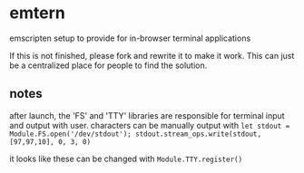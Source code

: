 # emtern
emscripten setup to provide for in-browser terminal applications

If this is not finished, please fork and rewrite it to make it work.  This can just be a centralized place for people to find the solution.


## notes
after launch, the 'FS' and 'TTY' libraries are responsible for terminal input and output with user.
characters can be manually output with `let stdout = Module.FS.open('/dev/stdout'); stdout.stream_ops.write(stdout, [97,97,10], 0, 3, 0)`

it looks like these can be changed with `Module.TTY.register()`
